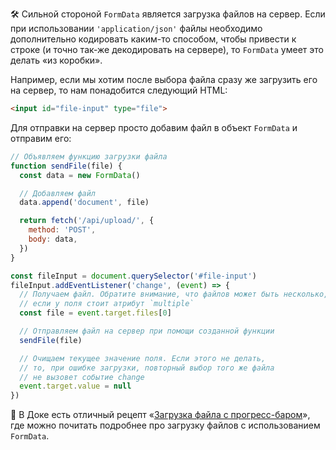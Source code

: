 🛠 Сильной стороной `FormData` является загрузка файлов на сервер. Если при использовании `'application/json'` файлы необходимо дополнительно кодировать каким-то способом, чтобы привести к строке (и точно так-же декодировать на сервере), то `FormData` умеет это делать «из коробки».

Например, если мы хотим после выбора файла сразу же загрузить его на сервер, то нам понадобится следующий HTML:

```html
<input id="file-input" type="file">
```

Для отправки на сервер просто добавим файл в объект `FormData` и отправим его:

```javascript
// Объявляем функцию загрузки файла
function sendFile(file) {
  const data = new FormData()

  // Добавляем файл
  data.append('document', file)

  return fetch('/api/upload/', {
    method: 'POST',
    body: data,
  })
}

const fileInput = document.querySelector('#file-input')
fileInput.addEventListener('change', (event) => {
  // Получаем файл. Обратите внимание, что файлов может быть несколько,
  // если у поля стоит атрибут `multiple`
  const file = event.target.files[0]

  // Отправляем файл на сервер при помощи созданной функции
  sendFile(file)

  // Очищаем текущее значение поля. Если этого не делать,
  // то, при ошибке загрузки, повторный выбор того же файла
  // не вызовет событие change
  event.target.value = null
})
```

<aside>

🦄 В Доке есть отличный рецепт «[Загрузка файла с прогресс-баром](/recipes/progress/)», где можно почитать подробнее про загрузку файлов с использованием `FormData`.

</aside>
